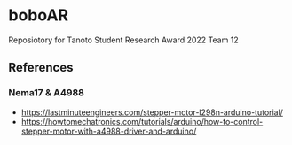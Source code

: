# boboAR
Reposiotory for Tanoto Student Research Award 2022 Team 12

## References
### Nema17 & A4988
- https://lastminuteengineers.com/stepper-motor-l298n-arduino-tutorial/
- https://howtomechatronics.com/tutorials/arduino/how-to-control-stepper-motor-with-a4988-driver-and-arduino/
